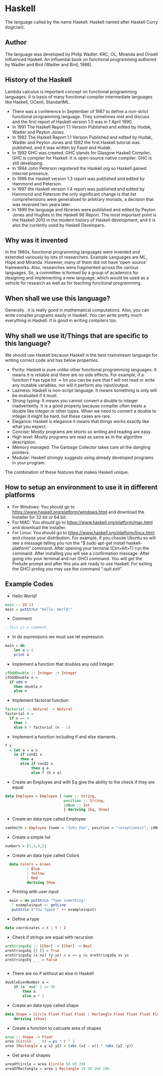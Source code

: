 # Haskell
The language called by the name Haskell. Haskell named after Haskell Curry (logician). 	
## Author
The language was developed by Philip Wadler.  KRC, OL, Miranda and Orwell influenced Haskell.  An influential book on functional programming authored by Wadler and Bird (Wadler and Bird, 1988). 
## History of the Haskell
Lambda calculus is important concept on functional programming languages. It is basis of many functional compiler intermediate languages like Haskell, OCaml, StandartML. 
- There was a conference in September of 1987 to define a non-strict functional programming language. They sometimes met and discuss and the first report of Haskell version 1.0 was in 1 April 1990. 
- In 1991 The Haskell Report 1.1 Version Published and edited by Hudak, Wadler and Peyton Jones.
- In 1992 The Haskell Report 1.1 Version Published and edited by Hudak, Wadler and Peyton Jones and 1992 the first Haskell tutorial was published, and it was written by Fasel and Hudak. 
- In 1992 GHC was created. GHC stands for Glasgow Haskell Compiler. GHC is compiler for Haskell. It is open-source native compiler. GHC is still developing.
- In 1994 John Peterson registered the Haskell.org so Haskell gained Internet presence.
- In 1996 the Haskell version 1.3 report was published and edited by Hammond and Peterson.
- In 1997 the Haskell version 1.4 report was published and edited by Hammond and Peterson the only significant change is that list comprehensions were generalised to arbitrary monads, a decision that was reversed two years later.
- In 1999 the language and libraries were published and edited by Peyton Jones and Hughes in the Haskell 98 Report.
The most important point is the Haskell 2010 in the modern history of Haskell development, and it is also the currently used by Haskell Developers. 

## Why was it invented
In the 1980s, functional programming languages were invented and extended variously by lots of researchers. Example Languages are ML, Hope and Miranda. However, many of them did not have ‘open-source’ frameworks. Also, researches were fragmented across the various languages. So, a committee is formed by a group of academics for designing and implementing a new language, which would be used as a vehicle for research as well as for teaching functional programming.
## When shall we use this language?
Generally , it is really good in mathematical computations. Also, you can write complex programs easily in Haskell. You can write pretty much everything in Haskell. It is good in writing compilers too.
## Why shall we use it/Things that are specific to this language?
We should use Haskell because Haskell is the best mainstream language for writing correct code and has below properties.
- Purity:
Haskell is pure unlike other functional programming languages. It means it is reliable and there are no side effects. For example, if a function f has type Int -> Int you can be sure that f will not read or write any mutable variables, nor will it perform any input/output.
- Laziness:
Haskell is non-script language. It means something is only will be evaluated if it must.
- Strong typing:
It means you cannot convert a double to integer inadvertently. It is a good property because compiler often treats a double like integer or other types. When we need to convert a double to integer it might be hard, but these cases are rare.
- Elegance:
Haskell is elegance it means that things works exactly like what you expect.
- Concise:
Mostly programs are shorts so writing and reading are easy.
- High level:
Mostly programs are read as same as in the algorithm description. 
- Memory managed:
The Garbage Collector takes care all the dangling pointers.
- Modular:
Haskell strongly suggests using already developed programs in your program.

The combination of these features that makes Haskell unique.

## How to setup an environment to use it in different platforms
- For Windows:
You should go to https://www.haskell.org/platform/windows.html and download the Installer for 32 bit or 64 bit.
- For MAC:
You should go to https://www.haskell.org/platform/mac.html and download the installer.
- For Linux:
You should go to https://www.haskell.org/platform/linux.html and choose your distribution. For example, if you choose Ubuntu so will see a message telling you run the “$ sudo apt-get install haskell-platform” command. After opening your terminal (Ctrl+Alt+T) run the command. After installing you will see a confirmation message. After going into your terminal and run GHCI command. You will get the Prelude prompt and after this you are ready to use Haskell. For exiting the GHCI prolog you may use the command “:quit.exit”.

## Example Codes
- Hello World!
```haskell
main :: IO ()
main = putStrLn "Hello, World!"
```
- Comment
```haskell
--This is a comment.
```

- In do expressions we must use let expression.
```haskell
main = do
    let a = 2
    print a
```

- Implement a function that doubles any odd Integer:
```haskell
ifOddDouble :: Integer -> Integer
ifOddDouble n =
  if odd n
    then double n
    else n
```
- Implement factorial function
```haskell
factorial :: Natural -> Natural
factorial n =
  if n == 0
    then 1
    else n * factorial (n - 1)
```
- Implement a function including if and else staments.
```haskell
f x
  = let a = w x
    in if cond1 x
       then a
       else if cond2 x
            then g a
            else f (h x a)
```
- Create an Employee and with Eq give the ability to the check if they are equal
```haskell
data Employee = Employee { name :: String,	
						   position :: String,
						   idNum :: Int 
						   } deriving (Eq, Show)
```
- Create an data type called Employee
```haskell
samSmith = Employee {name = "John Doe", position = "receptionist", idNum = 01}
```
- Create a simple list
```haskell
numbers = [1,4,9,5]
```
- Create an data type called Colors
```haskell
  data Colors = Green
	      | Blue
	      | Yellow
	      | Red
          deriving Show
 ```
- Printing with user input
```haskell
  main = do putStrLn "Type something: 
   " exampleinput <- getLine 
   putStrLn ("You typed " ++ exampleinput)
```
- Define a type
```haskell
data coordinates = X | Y | Z
```

- Check if strings are equal with recursion
```haskell
areStringsEq :: [Char] -> [Char] -> Bool
areStringsEq [] [] = True
areStringsEq (x:xs) (y:ys) = x == y && areStringsEq xs ys
areStringsEq _ _ = False
 
```
- There are no if without an else in Haskell
```haskell
doubleEvenNumber a = 
	if (a `mod` 2 /= 0)
		then a
		else a * 2
```
- Create an data type called shape
```haskell
data Shape = Circle Float Float Float | Rectangle Float Float Float Float
	deriving (Show)
```
- Create a function to calcuate area of shapes
```haskell
area :: Shape -> Float
area (Circle _ _ r) = pi * r ^ 2
area (Rectangle x y x2 y2) = (abs (x2 - x)) * (abs (y2 -y))
```
- Get area of shapes
```haskell
areaOfCircle = area (Circle 50 60 20)
areaOfRectangle = area $ Rectangle 10 10 100 100
```

